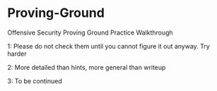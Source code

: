 # Proving-Ground
Offensive Security Proving Ground Practice Walkthrough

1: Please do not check them until you cannot figure it out anyway. Try harder

2: More detailed than hints, more general than writeup

3: To be continued 


